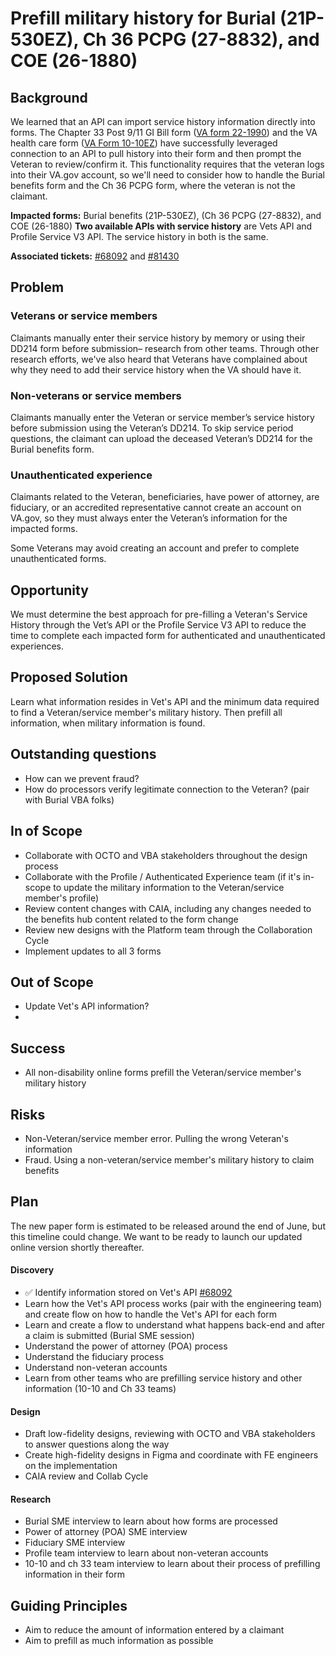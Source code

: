
# Prefill military history for Burial (21P-530EZ), Ch 36 PCPG (27-8832), and COE (26-1880)

## Background

We learned that an API can import service history information directly into forms. The Chapter 33 Post 9/11 GI Bill form ([VA form 22-1990](https://www.va.gov/education/apply-for-education-benefits/application/1990/introduction/)) and the VA health care
 form ([VA Form 10-10EZ](https://www.va.gov/health-care/apply-for-health-care-form-10-10ez/introduction))  have successfully leveraged connection to an API to pull history into their form and then prompt the Veteran to review/confirm it. This functionality requires that the veteran logs into their VA.gov account, so we'll need to consider how to handle the Burial benefits form and the Ch 36 PCPG form, where the veteran is not the claimant. 


**Impacted forms:** Burial benefits (21P-530EZ), (Ch 36 PCPG (27-8832), and COE (26-1880)
**Two available APIs with service history** are Vets API and Profile Service V3 API. The service history in both is the same. 

**Associated tickets:** [#68092](https://github.com/department-of-veterans-affairs/va.gov-team/issues/68092) and [#81430](https://github.com/orgs/department-of-veterans-affairs/projects/1237/views/1?sliceBy%5BcolumnId%5D=Assignees&sliceBy%5Bvalue%5D=fiorella-io&pane=issue&itemId=62886109)


## Problem
### Veterans or service members 
Claimants manually enter their service history by memory or using their DD214 form before submission– research from other teams.
Through other research efforts, we've also heard that Veterans have complained about why they need to add their service history when the VA should have it.

### Non-veterans or service members
Claimants manually enter the Veteran or service member’s service history before submission using the Veteran’s DD214. To skip service period questions, the claimant can upload the deceased Veteran’s DD214 for the Burial benefits form. 

### Unauthenticated experience

Claimants related to the Veteran,  beneficiaries, have power of attorney, are fiduciary, or an accredited representative cannot create an account on VA.gov, so they must always enter the Veteran’s information for the impacted forms.

Some Veterans may avoid creating an account and prefer to complete unauthenticated forms. 

## Opportunity
We must determine the best approach for pre-filling a Veteran's Service History through the Vet’s API or the Profile Service V3 API to reduce the time to complete each impacted form for authenticated and unauthenticated experiences. 


## Proposed Solution

Learn what information resides in Vet's API and the minimum data required to find a Veteran/service member's military history. Then prefill all information, when military information is found. 

## Outstanding questions
- How can we prevent fraud?
- How do processors verify legitimate connection to the Veteran? (pair with Burial VBA folks)


## In of Scope
- Collaborate with OCTO and VBA stakeholders throughout the design process
- Collaborate with the Profile / Authenticated Experience team (if it's in-scope to update the military information to the Veteran/service member's profile)
- Review content changes with CAIA, including any changes needed to the benefits hub content related to the form change
- Review new designs with the Platform team through the Collaboration Cycle
- Implement updates to all 3 forms

  
## Out of Scope
- Update Vet's API information?
- 

## Success
- All non-disability online forms prefill the Veteran/service member's military history
  
## Risks
- Non-Veteran/service member error. Pulling the wrong Veteran's information
- Fraud. Using a non-veteran/service member's military history to claim benefits

## Plan

The new paper form is estimated to be released around the end of June, but this timeline could change. We want to be ready to launch our updated online version shortly thereafter.

#### Discovery 
- ✅ Identify information stored on Vet's API [#68092](https://github.com/department-of-veterans-affairs/va.gov-team/issues/68092)
- Learn how the Vet's API process works (pair with the engineering team) and create flow on how to handle the Vet's API for each form
- Learn and create a flow to understand what happens back-end and after a claim is submitted (Burial SME session)
- Understand the power of attorney (POA) process
- Understand the fiduciary process
- Understand non-veteran accounts
- Learn from other teams who are prefilling service history and other information (10-10 and Ch 33 teams)

#### Design

- Draft low-fidelity designs, reviewing with OCTO and VBA stakeholders to answer questions along the way
- Create high-fidelity designs in Figma and coordinate with FE engineers on the implementation
- CAIA review and Collab Cycle

#### Research
- Burial SME interview to learn about how forms are processed
- Power of attorney (POA) SME interview
- Fiduciary SME interview
- Profile team interview to learn about non-veteran accounts
- 10-10 and ch 33 team interview to learn about their process of prefilling information in their form


## Guiding Principles

- Aim to reduce the amount of information entered by a claimant
- Aim to prefill as much information as possible


